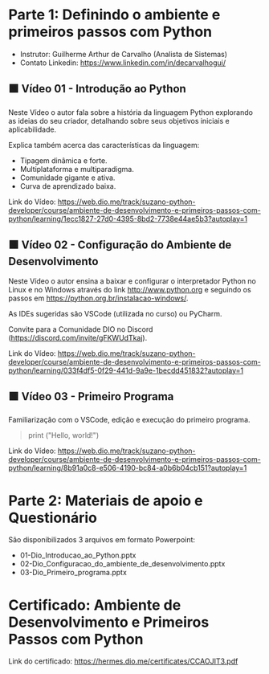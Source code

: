 # Parte 1: Definindo o ambiente e primeiros passos com Python

- Instrutor: Guilherme Arthur de Carvalho (Analista de Sistemas)
- Contato Linkedin: https://www.linkedin.com/in/decarvalhogui/

## 🟩 Vídeo 01 - Introdução ao Python

Neste Vídeo o autor fala sobre a história da linguagem Python explorando as ideias do seu criador, detalhando sobre seus objetivos iniciais e aplicabilidade.

Explica também acerca das características da linguagem:

- Tipagem dinâmica e forte.
- Multiplataforma e multiparadigma.
- Comunidade gigante e ativa.
- Curva de aprendizado baixa.


Link do Vídeo: https://web.dio.me/track/suzano-python-developer/course/ambiente-de-desenvolvimento-e-primeiros-passos-com-python/learning/1ecc1827-27d0-4395-8bd2-7738e44ae5b3?autoplay=1

## 🟩 Vídeo 02 - Configuração do Ambiente de Desenvolvimento

Neste Vídeo o autor ensina a baixar e configurar o interpretador Python no Linux e no Windows através do link http://www.python.org e seguindo os passos em https://python.org.br/instalacao-windows/. 

As IDEs sugeridas são VSCode (utilizada no curso) ou PyCharm.

Convite para a Comunidade DIO no Discord (https://discord.com/invite/gFKWUdTkaj).

Link do Vídeo: https://web.dio.me/track/suzano-python-developer/course/ambiente-de-desenvolvimento-e-primeiros-passos-com-python/learning/033f4df5-0f29-441d-9a9e-1becdd451832?autoplay=1

## 🟩 Vídeo 03 - Primeiro Programa

Familiarização com o VSCode, edição e execução do primeiro programa.

> print ("Hello, world!")

Link do Vídeo: https://web.dio.me/track/suzano-python-developer/course/ambiente-de-desenvolvimento-e-primeiros-passos-com-python/learning/8b91a0c8-e506-4190-bc84-a0b6b04cb151?autoplay=1

# Parte 2: Materiais de apoio e Questionário

São disponibilizados 3 arquivos em formato Powerpoint:

- 01-Dio_Introducao_ao_Python.pptx
- 02-Dio_Configuracao_do_ambiente_de_desenvolvimento.pptx
- 03-Dio_Primeiro_programa.pptx

# Certificado: Ambiente de Desenvolvimento e Primeiros Passos com Python

Link do certificado: https://hermes.dio.me/certificates/CCAOJIT3.pdf